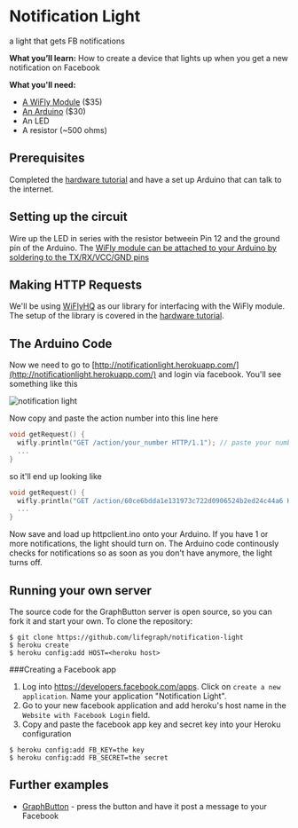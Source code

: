 # Notification Light

a light that gets FB notifications

**What you’ll learn:** How to create a device that lights up when you get a new notification on Facebook

**What you'll need:**
* [A WiFly Module](https://www.sparkfun.com/products/10822) ($35)
* [An Arduino](https://www.sparkfun.com/products/11021) ($30)
* An LED
* A resistor (~500 ohms)

## Prerequisites

Completed the [hardware tutorial](https://github.com/lifegraph/hw-tutorial) and have a set up Arduino that can talk to the internet. 

## Setting up the circuit
Wire up the LED in series with the resistor betweein Pin 12 and the ground pin of the Arduino. The [WiFly module can be attached to your Arduino by soldering to the TX/RX/VCC/GND pins](https://github.com/lifegraph/graphbutton-wifly#soldering-the-wifly-xbee-form-factor)

## Making HTTP Requests

We'll be using [WiFlyHQ](https://github.com/harlequin-tech/WiFlyHQ) as our library for interfacing with the WiFly module. The setup of the library is covered in the [hardware tutorial](https://github.com/lifegraph/hw-tutorial).

## The Arduino Code

Now we need to go to [http://notificationlight.herokuapp.com/](http://notificationlight.herokuapp.com/) and login via facebook. You'll see something like this

![notification light](https://raw.github.com/lifegraph/notificationlight/master/imgs/notificationlight.png)

Now copy and paste the action number into this line here

```ino
void getRequest() {
  wifly.println("GET /action/your_number HTTP/1.1"); // paste your number here
  ...
}
```

so it'll end up looking like

```ino
void getRequest() {
  wifly.println("GET /action/60ce6bdda1e131973c722d0906524b2ed24c44a6 HTTP/1.1");
  ...
}
```

Now save and load up httpclient.ino onto your Arduino. If you have 1 or more notifications, the light should turn on. The Arduino code continously checks for notifications so as soon as you don't have anymore, the light turns off.

## Running your own server

The source code for the GraphButton server is open source, so you can fork it and start your own. To clone the repository:

```
$ git clone https://github.com/lifegraph/notification-light
$ heroku create
$ heroku config:add HOST=<heroku host>
```

###Creating a Facebook app

1. Log into https://developers.facebook.com/apps. Click on `create a new application`. Name your application "Notification Light". 
2. Go to your new facebook application and add heroku's host name in the `Website with Facebook Login` field. 
3. Copy and paste the facebook app key and secret key into your Heroku configuration

```
$ heroku config:add FB_KEY=the key
$ heroku config:add FB_SECRET=the secret
```

## Further examples

* [GraphButton](https://github.com/lifegraph/graphbutton-wifly) - press the button and have it post a message to your Facebook

